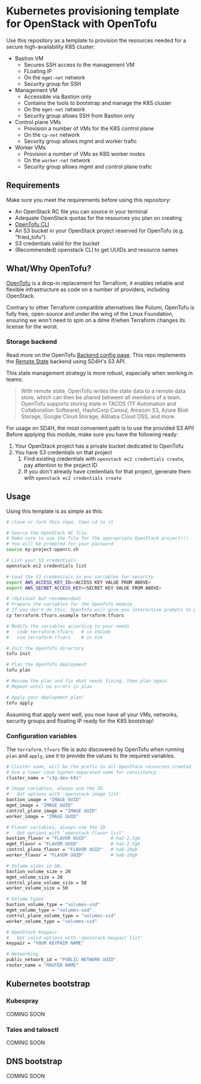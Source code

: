 # Kubernetes provisioning template for OpenStack with OpenTofu

Use this repository as a template to provision the resources needed for a secure high-availability K8S cluster:
- Bastion VM
  - Secures SSH access to the management VM
  - FLoating IP
  - On the `mgmt-net` network
  - Security group for SSH
- Management VM
  - Accessible via Bastion only
  - Contains the tools to bootstrap and manage the K8S cluster
  - On the `mgmt-net` network
  - Security group allows SSH from Bastion only
- Control plane VMs
  - Provision a number of VMs for the K8S control plane
  - On the `cp-net` network
  - Security group allows mgmt and worker trafic
- Worker VMs
  - Provision a number of VMs as K8S worker nodes
  - On the `worker-net` network
  - Security group allows mgmt and control plane trafic


## Requirements
Make sure you meet the requirements before using this repository:
-   An OpenStack RC file you can source in your terminal
-   Adequate OpenStack quotas for the resources you plan on creating
-   [OpenTofu CLI](https://opentofu.org/docs/intro/install/)
-   An S3 bucket in your OpenStack project reserved for OpenTofu (e.g. "fried_tofu")
-   S3 credentials valid for the bucket
-   (Recommended) openstack CLI to get UUIDs and resource names

## What/Why OpenTofu?
[OpenTofu](https://opentofu.org/) is a drop-in replacement for Terraform, it enables reliable and 
flexible infrastructure as code on a number of providers, including OpenStack.

Contrary to other Terraform compatible alternatives like Pulumi, OpenTofu is fully free, open-source and under the wing 
of the Linux Foundation, ensuring we won't need to spin on a dime if/when Terraform changes its license for the worst.

### Storage backend

Read more on the OpenTofu [Backend config page](https://opentofu.org/docs/language/settings/backends/configuration/).
This repo implements the [Remote State](https://opentofu.org/docs/language/state/remote/) backend using SD4H's S3 API.

This state management strategy is more robust, especially when working in teams:
> With remote state, OpenTofu writes the state data to a remote data store, which can then be shared between all members
>  of a team. OpenTofu supports storing state in TACOS (TF Automation and Collaboration Software), HashiCorp Consul, 
> Amazon S3, Azure Blob Storage, Google Cloud Storage, Alibaba Cloud OSS, and more.

For usage on SD4H, the most convenient path is to use the provided S3 API!
Before applying this module, make sure you have the following ready:
1. Your OpenStack project has a private bucket dedicated to OpenTofu
2. You have S3 credentials on that project
   1. Find existing credentials with `openstack ec2 credentials create`, pay attention to the project ID
   2. If you don't already have credentials for that project, generate them with `openstack ec2 credentials create`

## Usage

Using this template is as simple as this:

```bash
# clone or fork this repo, then cd to it

# Source the OpenStack RC file.
# Make sure to use the file for the appropriate OpenStack project!!!
# You will be prompted for your password
source my-project-openrc.sh

# List your S3 credentials
openstack ec2 credentials list

# Load the S3 credentials in env variables for security
export AWS_ACCESS_KEY_ID=<ACCESS KEY VALUE FROM ABOVE>
export AWS_SECRET_ACCESS_KEY=<SECRET KEY VALUE FROM ABOVE>

# (Optional but recommended)
# Prepare the variables for the OpenTofu module
# If you don't do this, OpenTofu will give you interactive prompts to provide values.
cp terraform.tfvars.example terraform.tfvars

# Modify the variables according to your needs
#   code terraform.tfvars   # in VSCode
#   vim terraform.tfvars    # in Vim

# Init the OpenTofu directory
tofu init

# Plan the OpenTofu deployment
tofu plan

# Review the plan and fix what needs fixing, then plan again
# Repeat until no errors in plan

# Apply your deployment plan!
tofu apply
```

Assuming that apply went well, you now have all your VMs, networks, 
security groups and floating IP ready for the K8S bootstrap!

### Configuration variables

The `terraform.tfvars` file is auto discovered by OpenTofu when running `plan` and `apply`, 
use it to provide the values to the required variables.

```bash
# Cluster name, will be the prefix to all OpenStack resources created.
# Use a lower case hyphen-separated name for consistency
cluster_name = "c3g-dev-k8s"

# Image variables, always use the ID.
#   Get options with 'openstack image list'
bastion_image = "IMAGE UUID"
mgmt_image = "IMAGE UUID"
control_plane_image = "IMAGE UUID"
worker_image = "IMAGE UUID"

# Flavor variables, always use the ID.
#   Get options with 'openstack flavor list'
bastion_flavor = "FLAVOR UUID"         # ha2-2.5gb
mgmt_flavor = "FLAVOR UUID"            # ha2-2.5gb
control_plane_flavor = "FLAVOR UUID"   # ha8-10gb
worker_flavor = "FLAVOR UUID"          # ha8-10gb

# Volume sizes in GB.
bastion_volume_size = 20
mgmt_volume_size = 20
control_plane_volume_size = 50
worker_volume_size = 50

# Volume types
bastion_volume_type = "volumes-ssd"
mgmt_volume_type = "volumes-ssd"
control_plane_volume_type = "volumes-ssd"
worker_volume_type = "volumes-ssd"

# OpenStack keypair
#   Get valid options with 'openstack keypair list'
keypair = "YOUR KEYPAIR NAME"

# Networking
public_network_id = "PUBLIC NETWORK UUID"
router_name = "ROUTER NAME"

```

## Kubernetes bootstrap

### Kubespray
COMING SOON

### Talos and talosctl
COMING SOON

## DNS bootstrap
COMING SOON

